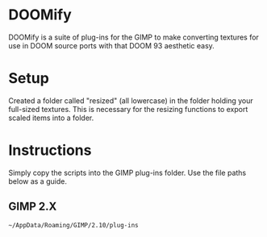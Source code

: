 # DOOMify

DOOMify is a suite of plug-ins for the GIMP to make converting textures for use in DOOM source ports with that DOOM 93 aesthetic easy.

# Setup

Created a folder called "resized" (all lowercase) in the folder holding your full-sized textures. This is necessary for the resizing functions to export scaled items into a folder.

# Instructions

Simply copy the scripts into the GIMP plug-ins folder. Use the file paths below as a guide.

## GIMP 2.X
```
~/AppData/Roaming/GIMP/2.10/plug-ins
```
